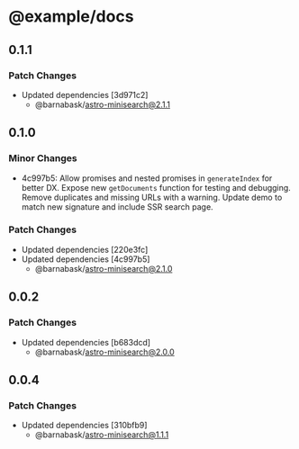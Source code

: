 # @example/docs

## 0.1.1

### Patch Changes

- Updated dependencies [3d971c2]
  - @barnabask/astro-minisearch@2.1.1

## 0.1.0

### Minor Changes

- 4c997b5: Allow promises and nested promises in `generateIndex` for better DX.
  Expose new `getDocuments` function for testing and debugging.
  Remove duplicates and missing URLs with a warning.
  Update demo to match new signature and include SSR search page.

### Patch Changes

- Updated dependencies [220e3fc]
- Updated dependencies [4c997b5]
  - @barnabask/astro-minisearch@2.1.0

## 0.0.2

### Patch Changes

- Updated dependencies [b683dcd]
  - @barnabask/astro-minisearch@2.0.0

## 0.0.4

### Patch Changes

- Updated dependencies [310bfb9]
  - @barnabask/astro-minisearch@1.1.1
